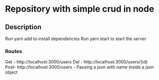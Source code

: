 # Repository with simple crud in node

## Description

Run yarn add to install dependencies
Run yarn start to start the server

### Routes

Get - http://localhost:3000/users
Del - http://localhost:3000/users/{id}
Post- http://localhost:3000/users - Passing a json with name inside a json object